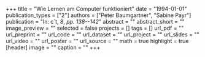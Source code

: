 +++
title = "Wie Lernen am Computer funktioniert"
date = "1994-01-01"
publication_types = ["2"]
authors = ["Peter Baumgartner", "Sabine Payr"]
publication = "In: c´t, 8, _pp. 138--142_"
abstract = ""
abstract_short = ""
image_preview = ""
selected = false
projects = []
tags = []
url_pdf = ""
url_preprint = ""
url_code = ""
url_dataset = ""
url_project = ""
url_slides = ""
url_video = ""
url_poster = ""
url_source = ""
math = true
highlight = true
[header]
image = ""
caption = ""
+++
